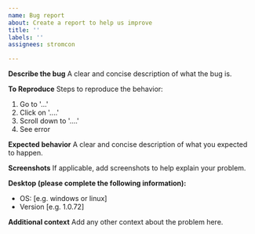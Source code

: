 ```yaml
---
name: Bug report
about: Create a report to help us improve
title: ''
labels: ''
assignees: stromcon

---
```


**Describe the bug**
A clear and concise description of what the bug is.

**To Reproduce**
Steps to reproduce the behavior:
1. Go to '...'
2. Click on '....'
3. Scroll down to '....'
4. See error

**Expected behavior**
A clear and concise description of what you expected to happen.

**Screenshots**
If applicable, add screenshots to help explain your problem.

**Desktop (please complete the following information):**
 - OS: [e.g. windows or linux]
 - Version [e.g. 1.0.72]

**Additional context**
Add any other context about the problem here.

